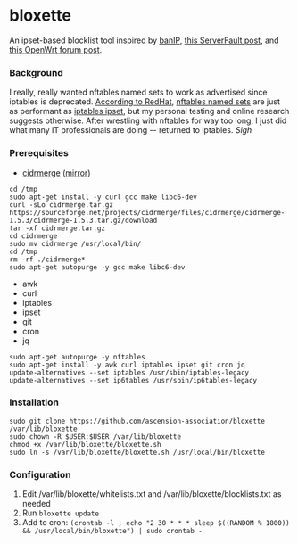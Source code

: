 # bloxette

An ipset-based blocklist tool inspired by [banIP](https://github.com/openwrt/packages/blob/master/net/banip/files/README.md), [this ServerFault post](https://serverfault.com/a/1115842), and [this OpenWrt forum post](https://forum.openwrt.org/t/nftables-chokes-on-very-large-sets/172580).

### Background

I really, really wanted nftables named sets to work as advertised since iptables is deprecated. [According to RedHat](https://developers.redhat.com/blog/2017/04/11/benchmarking-nftables), [nftables named sets](https://wiki.nftables.org/wiki-nftables/index.php/Sets) are just as performant as [iptables ipset](https://ipset.netfilter.org/), but my personal testing and online research suggests otherwise. After wrestling with nftables for way too long, I just did what many IT professionals are doing -- returned to iptables. _Sigh_

### Prerequisites

- [cidrmerge](https://sourceforge.net/projects/cidrmerge/) ([mirror](https://github.com/lizj3624/cidrmerge))

```
cd /tmp
sudo apt-get install -y curl gcc make libc6-dev
curl -sLo cidrmerge.tar.gz https://sourceforge.net/projects/cidrmerge/files/cidrmerge/cidrmerge-1.5.3/cidrmerge-1.5.3.tar.gz/download
tar -xf cidrmerge.tar.gz
cd cidrmerge
sudo mv cidrmerge /usr/local/bin/
cd /tmp
rm -rf ./cidrmerge*
sudo apt-get autopurge -y gcc make libc6-dev
```

- awk
- curl
- iptables
- ipset
- git
- cron
- jq

```
sudo apt-get autopurge -y nftables
sudo apt-get install -y awk curl iptables ipset git cron jq
update-alternatives --set iptables /usr/sbin/iptables-legacy
update-alternatives --set ip6tables /usr/sbin/ip6tables-legacy
```

### Installation

```
sudo git clone https://github.com/ascension-association/bloxette /var/lib/bloxette
sudo chown -R $USER:$USER /var/lib/bloxette
chmod +x /var/lib/bloxette/bloxette.sh
sudo ln -s /var/lib/bloxette/bloxette.sh /usr/local/bin/bloxette

```

### Configuration

1. Edit /var/lib/bloxette/whitelists.txt and /var/lib/bloxette/blocklists.txt as needed
2. Run `bloxette update`
3. Add to cron: `(crontab -l ; echo "2 30 * * * sleep $((RANDOM % 1800)) && /usr/local/bin/bloxette") | sudo crontab -`
